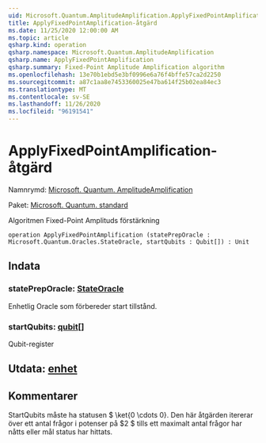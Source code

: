 ```yaml
---
uid: Microsoft.Quantum.AmplitudeAmplification.ApplyFixedPointAmplification
title: ApplyFixedPointAmplification-åtgärd
ms.date: 11/25/2020 12:00:00 AM
ms.topic: article
qsharp.kind: operation
qsharp.namespace: Microsoft.Quantum.AmplitudeAmplification
qsharp.name: ApplyFixedPointAmplification
qsharp.summary: Fixed-Point Amplitude Amplification algorithm
ms.openlocfilehash: 13e70b1ebd5e3bf0996e6a76f4bffe57ca2d2250
ms.sourcegitcommit: a87c1aa8e7453360025e47ba614f25b02ea84ec3
ms.translationtype: MT
ms.contentlocale: sv-SE
ms.lasthandoff: 11/26/2020
ms.locfileid: "96191541"
---
```

# <a name="applyfixedpointamplification-operation"></a>ApplyFixedPointAmplification-åtgärd

Namnrymd: [Microsoft. Quantum. AmplitudeAmplification](xref:Microsoft.Quantum.AmplitudeAmplification)

Paket: [Microsoft. Quantum. standard](https://nuget.org/packages/Microsoft.Quantum.Standard)


Algoritmen Fixed-Point Amplituds förstärkning

```qsharp
operation ApplyFixedPointAmplification (statePrepOracle : Microsoft.Quantum.Oracles.StateOracle, startQubits : Qubit[]) : Unit
```


## <a name="input"></a>Indata

### <a name="statepreporacle--stateoracle"></a>statePrepOracle: [StateOracle](xref:Microsoft.Quantum.Oracles.StateOracle)

Enhetlig Oracle som förbereder start tillstånd.


### <a name="startqubits--qubit"></a>startQubits: [qubit](xref:microsoft.quantum.lang-ref.qubit)[]

Qubit-register



## <a name="output--unit"></a>Utdata: [enhet](xref:microsoft.quantum.lang-ref.unit)



## <a name="remarks"></a>Kommentarer

StartQubits måste ha statusen $ \ket{0 \cdots 0}. Den här åtgärden itererar över ett antal frågor i potenser på $2 $ tills ett maximalt antal frågor har nåtts eller mål status har hittats.